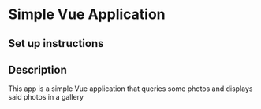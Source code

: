 # Simple Vue Application

## Set up instructions

## Description

This app is a simple Vue application that queries some photos and displays said photos in a gallery
